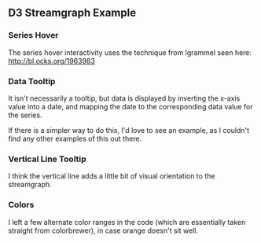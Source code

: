 D3 Streamgraph Example
----------------------

### Series Hover ###

The series hover interactivity uses the technique from lgrammel seen here: http://bl.ocks.org/1963983

### Data Tooltip ###

It isn't necessarily a tooltip, but data is displayed by inverting the x-axis value into a date, and mapping the date to the corresponding data value for the series. 

If there is a simpler way to do this, I'd love to see an example, as I couldn't find any other examples of this out there.

### Vertical Line Tooltip ###

I think the vertical line adds a little bit of visual orientation to the streamgraph. 

### Colors ###

I left a few alternate color ranges in the code (which are essentially taken straight from colorbrewer), in case orange doesn't sit well. 